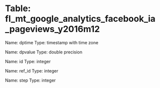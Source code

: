 Table: fl_mt_google_analytics_facebook_ia_pageviews_y2016m12
============================================================

Name: dptime
Type: timestamp with time zone

Name: dpvalue
Type: double precision

Name: id
Type: integer

Name: ref_id
Type: integer

Name: step
Type: integer

